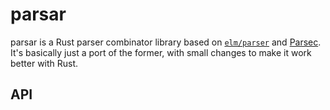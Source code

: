 # parsar

parsar is a Rust parser combinator library based on [`elm/parser`](https://github.com/elm/parser) and [Parsec](https://hackage.haskell.org/package/parsec). It's basically just a port of the former, with small changes to make it work better with Rust.

## API

<!-- TODO: Write docs -->